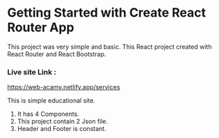 # Getting Started with Create React Router App

This project was very simple and basic. This React project created with React Router and React Bootstrap.


### Live site Link :
https://web-acamy.netlify.app/services


This is simple educational site. 
1. It has 4 Components. 
2. This project contain 2 Json file.
3. Header and Footer is constant.
